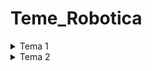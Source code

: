 # Teme_Robotica
<details>
<summary> Tema 1 </summary>
  Scopul acestei teme este să simuleze un sistem interactiv a unei stații de încărcare, cu accent pe gestionarea butoanelor și utilizarea LED-urilor pentru a reflecta diferitele stadii ale încărcării.
  Un LED RGB indică disponibilitatea stației, astfel: verde pentru stație liberă și roșu pentru stație ocupată. Încărcarea este simulată prin aprinderea progresivă a patru LED-uri.
  Apăsarea butonului de start începe procesul de încărcare, în timp ce LED-urile se aprind și clipesc pentru a indica progresul. Apăsarea lungă a butonului de stop întrerupe procesul și resetează stația. La finalizarea încărcării, toate LED-urile clipesc simultan pentru a semnala finalizarea.
## Cuprins
1. Componente utilizate
2. Setup fizic
3. Funcționalitatea montajului
4. Schema electrică
## Componente utilizate
* 4 LED-uri albastre - pentru simularea procesului de încărcare
* 1 LED RGB - disponibilitatea stației de încărcare
* 2 butoane - start și stop
* 9 rezistoare (7 de 220 ohm, respectiv 2 de 1kohm)
* breadboard
* linii de legatură
## Setup fizic
<img src="https://github.com/user-attachments/assets/03c6e95c-e51d-4d86-b955-ba1a8b14b370" width="500" height="500">
<img src="https://github.com/user-attachments/assets/69b33603-3bdb-4f2d-bf8e-4e1959a7934f" width="500" height="500">

## Funcționalitatea montajului
Video cu funcționalitatea montajului:


https://github.com/user-attachments/assets/92dcd77e-fb0a-4cee-81ad-1887752aef7a


## Schema electrică
<img src="https://github.com/user-attachments/assets/e12bfd78-c0d4-4424-bd41-a04b780f3b7b" width="500" height="700">
</details>

<details>
<summary> Tema 2 </summary>
  Tema constă într-un joc de tip TypeRacer, implementat cu ajutorul Arduino Uno, menit să testeze viteza tastării. LED-ul RGB acționează ca indicator de stare: alb în repaus, clipire albă timp de 3 secunde pentru numărătoarea inversă la începutul rundei, verde pentru progres corect și roșu la greșeală. Butonul Start/Stop inițiază jocul sau îl oprește în orice moment, iar butonul de dificultate permite selectarea modului (Easy, Medium, Hard), ajustând intervalul de timp în care un cuvânt trebuie tastat.

  În timpul rundei de 30 de secunde, cuvintele generate aleator apar în terminal. Jucătorul trebuie să le tasteze corect, iar dacă reușește, un nou cuvânt apare imediat. În caz de greșeală, LED-ul devine roșu, iar corectarea cuvântului se poate face cu tasta Backspace. La finalul rundei, numărul total de cuvinte corect tastate este afișat în terminal.
## Cuprins
1. Componente utilizate
2. Setup fizic
3. Funcționalitatea montajului
4. Schema electrică
## Componente utilizate
* 1 LED RGB - pentru a semnaliza dacă cuvântul corect e scris greșit sau nu
* 2 butoane - pentru start/stop rundă și pentru selectarea dificultății
* 5 x Rezistoare (3 x 220 ohm, 2x 1000 ohm)
* breadboard
* fire de legatură
## Setup fizic

<img src="https://github.com/user-attachments/assets/96f235cd-dd37-406e-8646-45b26ae57128" width="500" height="500">
<img src="https://github.com/user-attachments/assets/43ff1afc-f5ad-4ddb-bbb6-111c06177956" width="500" height="500">


## Funcționalitatea montajului
Video cu funcționalitatea montajului:


https://github.com/user-attachments/assets/c5536781-cc0b-441e-a937-a247f7575558


## Schema electrică
<img src="https://github.com/user-attachments/assets/e61c082d-045a-41ac-85b8-b0befdfe8636" width="500" height="700">
</details>


